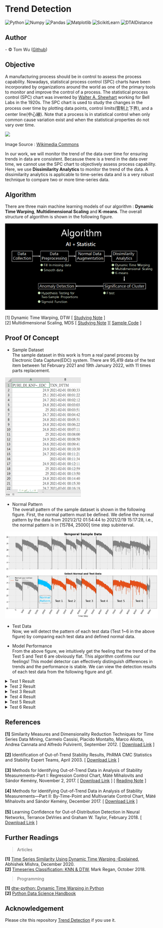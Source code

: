# Trend Detection  
![Python](https://img.shields.io/badge/Python-3.7.13-blue.svg) ![Numpy](https://img.shields.io/badge/NumPy-1.21.6-range.svg) ![Pandas](https://img.shields.io/badge/Pandas-1.3.5-range.svg) ![Matplotlib](https://img.shields.io/badge/Matplolib-3.2.2-range.svg) ![ScikitLearn](https://img.shields.io/badge/ScikitLearn-1.0.2-range.svg) ![DTAIDistance](https://img.shields.io/badge/DTAIDistance-2.3.6-range.svg)

## Author  
<span> - &copy; Tom Wu (<a href="https://github.com/YenLinWu">Github</a>) </span>  

## Objective    
A manufacturing process should be in control to assess the process capability. Nowadays, statistical process control (SPC) charts have been incorporated by organizations around the world as one of the primary tools to monitor and improve the control of a process. The statistical process control (SPC) chart was invented by [Walter A. Shewhart](https://en.wikipedia.org/wiki/Walter_A._Shewhart) working for Bell Labs in the 1920s. The SPC chart is used to study the changes in the process over time by plotting data points, control limits(管制上下界), and a center line(中心線). Note that a process is in statistical control when only common cause variation exist and when the statistical properties do not vary over time.  

<img src='https://upload.wikimedia.org/wikipedia/commons/9/93/Xbar_chart_for_a_paired_xbar_and_R_chart.svg' width='450'>   

Image Source : [Wikimedia Commons](https://commons.wikimedia.org/wiki/File:Xbar_chart_for_a_paired_xbar_and_R_chart.svg)  
 
In our work, we will monitor the trend of the data over time for ensuring trends in data are consistent. Becasuse there is a trend in the data over time, we cannot use the SPC chart to objectively assess process capability. Here, we use **Dissimilarity Analytics** to monitor the trend of the data. A dissimilarity analytics is applicable to time-series data and is a very robust technique to compare two or more time-series data.  

## Algorithm  
There are three main machine learning models of our algorithm : **Dynamic Time Warping**, **Multidimensional Scaling** and **K-means**. The overall structure of algorithm is shown in the following figure.
  
<img src='./Images_of_README/algorithm.png'>

[1] Dynamic Time Warping, DTW [ [Studying Note](https://colab.research.google.com/github/YenLinWu/Trend_Detection/blob/main/Dynamic_Time_Warping/Studying_Note.ipynb) ]    
[2] Multidimensional Scaling, MDS [ [Studying Note](https://hackmd.io/@20gd3hLfS7G4xfz9rKqycw/multidimensional_scaling) ][ [Sample Code](https://colab.research.google.com/github/YenLinWu/Trend_Detection/blob/main/Multidimensional_Scaling/Multidimensional_Scaling.ipynb) ]

## Proof Of Concept
* Sample Dataset  
The sample dataset in this work is from a real panel process by Electronic Data Capture(EDC) system. There are 95,419 data of the test item between 1st February 2021 and 19th January 2022, with 11 times parts replacement.  
<p align='left'>
  <img src='./Images_of_README/sample_data.png' width='250'>  

* Normal Pattern    
The overall pattern of the sample dataset is shown in the following figure. First, the normal pattern must be defined. We define the normal pattern by the data from 2021/2/12 01:54:44 to 2021/2/19 15:17:28, i.e., the normal pattern is in [15784, 25000] time step subinterval.  
<p align='left'>
  <img src='./Output_Images_of_POC/Normal_and_Test_Data.png' width='750'>  
  
* Test Data   
Now, we will detect the pattern of each test data (Test 1~6 in the above figure) by comparing each test data and defined normal data.  
  
* Model Performance  
  From the above figure, we intuitively get the feeling that the trend of the Test 5 and Test 6 are obviously flat. This algorithm confirms our feelings! This model detector can effectively distinguish differences in trends and the performance is stable. We can view the detection results of each test data from the following figure and gif.       
    
 
<details>  
<summary> Test 1 Result </summary>
  <p align='left'>
  <img src='./Output_Images_of_POC/Smoothing_Normal_and_Test_1.png' width='400'>  
  <img src='./Output_Images_of_POC/Detection_Output_of_Test_1.gif' width='390'>  
      
  [[View original gif]](./Output_Images_of_POC/Detection_Output_of_Test_1.gif)  
</details>   

<details>  
<summary> Test 2 Result </summary>
  <p align='left'>
  <img src='./Output_Images_of_POC/Smoothing_Normal_and_Test_2.png' width='400'>
  <img src='./Output_Images_of_POC/Detection_Output_of_Test_2.gif' width='390'>  
        
  [[View original gif]](./Output_Images_of_POC/Detection_Output_of_Test_2.gif)  
</details>   

<details>  
<summary> Test 3 Result </summary>
  <p align='left'>
  <img src='./Output_Images_of_POC/Smoothing_Normal_and_Test_3.png' width='400'>
  <img src='./Output_Images_of_POC/Detection_Output_of_Test_3.gif' width='390'>  
          
  [[View original gif]](./Output_Images_of_POC/Detection_Output_of_Test_3.gif)  
</details>   

<details>  
<summary> Test 4 Result </summary>
  <p align='left'>
  <img src='./Output_Images_of_POC/Smoothing_Normal_and_Test_4.png' width='400'>
  <img src='./Output_Images_of_POC/Detection_Output_of_Test_4.gif' width='390'>  
          
  [[View original gif]](./Output_Images_of_POC/Detection_Output_of_Test_4.gif)  
</details>   

<details>  
<summary> Test 5 Result </summary>
  <p align='left'>
  <img src='./Output_Images_of_POC/Smoothing_Normal_and_Test_5.png' width='400'>
  <img src='./Output_Images_of_POC/Detection_Output_of_Test_5.gif' width='390'>  
          
  [[View original gif]](./Output_Images_of_POC/Detection_Output_of_Test_5.gif)  
</details>   

<details>  
<summary> Test 6 Result </summary>
  <p align='left'>
  <img src='./Output_Images_of_POC/Smoothing_Normal_and_Test_6.png' width='400'>
  <img src='./Output_Images_of_POC/Detection_Output_of_Test_6.gif' width='390'>  
          
  [[View original gif]](./Output_Images_of_POC/Detection_Output_of_Test_6.gif)  
</details>   

## References  
**[1]** Similarity Measures and Dimensionality Reduction Techniques for Time Series Data Mining, Carmelo Cassisi, Placido Montalto, Marco Aliotta, Andrea Cannata and Alfredo Pulvirenti, September 2012.  [ [Download Link](https://www.intechopen.com/chapters/39030) ]
</br>   
**[2]** Identification of Out-of-Trend Stability Results, PhRMA CMC Statistics and Stability Expert Teams, April 2003. [ [Download Link](http://alfresco-static-files.s3.amazonaws.com/alfresco_images/pharma/2014/08/22/5d9c565f-81ff-4879-aaed-20acd24d0335/article-52982.pdf) ]    
</br> 
**[3]** Methods for Identifying Out-of-Trend Data in Analysis of Stability Measurements–Part I: Regression Control Chart, Máté Mihalovits and Sándor Kemény, November 2, 2017. [ [Download Link](https://cdn.sanity.io/files/0vv8moc6/pharmtech/e80e5dbb15ba554cd2a9aaa7200c6ef665ffc019.pdf) ] [ [Reading Note](https://colab.research.google.com/github/YenLinWu/Trend_Detection/blob/main/Regression_Control_Chart/Reading_Note.ipynb) ] 
</br>   
**[4]** Methods for Identifying Out-of-Trend Data in Analysis of Stability Measurements—Part II: By-Time-Point and Multivariate Control Chart, Máté Mihalovits and Sándor Kemény, December 2017. [ [Download Link](http://alfresco-static-files.s3.amazonaws.com/alfresco_images/pharma/2017/12/13/fd4d33b3-f2a5-41ec-8f57-a29194945342/PT1217_038-043_PeerReviewed.pdf) ] 
</br>  
**[5]** Learning Conﬁdence for Out-of-Distribution Detection in Neural Networks, Terrance DeVries and Graham W. Taylor, February 2018.  [ [Download Link](https://arxiv.org/pdf/1802.04865.pdf) ]
</br> 

## Further Readings    

> Articles   

**[1]** [Time Series Similarity Using Dynamic Time Warping -Explained](https://medium.com/walmartglobaltech/time-series-similarity-using-dynamic-time-warping-explained-9d09119e48ec), Abhishek Mishra, December 2020.    
**[2]** [Timeseries Classification: KNN & DTW](https://nbviewer.org/github/markdregan/K-Nearest-Neighbors-with-Dynamic-Time-Warping/blob/master/K_Nearest_Neighbor_Dynamic_Time_Warping.ipynb), Mark Regan, October 2018.

> Programming

**[1]** [dtw-python: Dynamic Time Warping in Python](https://dynamictimewarping.github.io/python/)
</br> 
**[2]** [Python Data Science Handbook](https://jakevdp.github.io/PythonDataScienceHandbook/)
</br> 

## Acknowledgement    
Please cite this repository [Trend Detection](https://github.com/YenLinWu/Trend_Detection) if you use it.  
